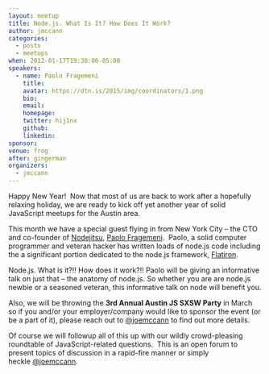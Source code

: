 ```yaml
---
layout: meetup
title: Node.js. What Is It? How Does It Work?
author: jmccann
categories:
  - posts
  - meetups
when: 2012-01-17T19:30:00-05:00
speakers:
  - name: Paolo Fragemeni
    title:
    avatar: https://dtn.is/2015/img/coordinators/1.png
    bio:
    email:
    homepage:
    twitter: hij1nx
    github:
    linkedin:
sponsor:
venue: frog
after: gingerman
organizers:
  - jmccann
---
```

Happy New Year!  Now that most of us are back to work after a hopefully relaxing holiday, we are ready to kick off yet another year of solid JavaScript meetups for the Austin area.

This month we have a special guest flying in from New York City &#8211; the CTO and co-founder of [Nodejitsu][1], [Paolo Fragemeni][2].  Paolo, a solid computer programmer and veteran hacker has written loads of node.js code including the a significant portion dedicated to the node.js framework, [Flatiron][3].

Node.js. What is it?!! How does it work?!! Paolo will be giving an informative talk on just that &#8211; the anatomy of node.js. So whether you are are node.js newbie or a seasoned veteran, this informative talk on node will benefit you.

Also, we will be throwing the **3rd Annual Austin JS SXSW Party** in March so if you and/or your employer/company would like to sponsor the event (or be a part of it), please reach out to [@joemccann][4] to find out more details.

Of course we will followup all of this up with our wildly crowd-pleasing roundtable of JavaScript-related questions.  This is an open forum to present topics of discussion in a rapid-fire manner or simply heckle [@joemccann][4].

[1]: http://jit.su
[2]: http://twitter.com/hij1nx
[3]: http://flatironjs.com/
[4]: http://twitter.com/joemccann
